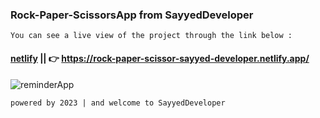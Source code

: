 ### Rock-Paper-ScissorsApp from SayyedDeveloper
`You can see a live view of the project through the link below :`
#### [netlify](https://rock-paper-scissor-sayyed-developer.netlify.app/) || 👉 https://rock-paper-scissor-sayyed-developer.netlify.app/
![reminderApp](preview-img/img.jpg)

`powered by 2023 | and welcome to SayyedDeveloper`